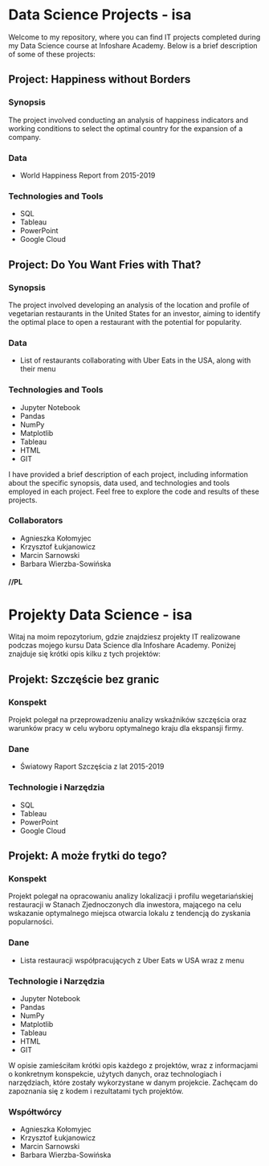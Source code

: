 # Data Science Projects - isa

Welcome to my repository, where you can find IT projects completed during my Data Science course at Infoshare Academy. Below is a brief description of some of these projects:

## Project: Happiness without Borders

### Synopsis
The project involved conducting an analysis of happiness indicators and working conditions to select the optimal country for the expansion of a company.

### Data
- World Happiness Report from 2015-2019

### Technologies and Tools
- SQL
- Tableau
- PowerPoint
- Google Cloud

## Project: Do You Want Fries with That?

### Synopsis
The project involved developing an analysis of the location and profile of vegetarian restaurants in the United States for an investor, aiming to identify the optimal place to open a restaurant with the potential for popularity.

### Data
- List of restaurants collaborating with Uber Eats in the USA, along with their menu

### Technologies and Tools
- Jupyter Notebook
- Pandas
- NumPy
- Matplotlib
- Tableau
- HTML
- GIT

I have provided a brief description of each project, including information about the specific synopsis, data used, and technologies and tools employed in each project. Feel free to explore the code and results of these projects.

### Collaborators

- Agnieszka Kołomyjec
- Krzysztof Łukjanowicz
- Marcin Sarnowski
- Barbara Wierzba-Sowińska



#### //PL

# Projekty Data Science - isa

Witaj na moim repozytorium, gdzie znajdziesz projekty IT realizowane podczas mojego kursu Data Science dla Infoshare Academy. Poniżej znajduje się krótki opis kilku z tych projektów:

## Projekt: Szczęście bez granic

### Konspekt
Projekt polegał na przeprowadzeniu analizy wskaźników szczęścia oraz warunków pracy w celu wyboru optymalnego kraju dla ekspansji firmy.

### Dane
- Światowy Raport Szczęścia z lat 2015-2019

### Technologie i Narzędzia
- SQL
- Tableau
- PowerPoint
- Google Cloud

## Projekt: A może frytki do tego?

### Konspekt
Projekt polegał na opracowaniu analizy lokalizacji i profilu wegetariańskiej restauracji w Stanach Zjednoczonych dla inwestora, mającego na celu wskazanie optymalnego miejsca otwarcia lokalu z tendencją do zyskania popularności.

### Dane
- Lista restauracji współpracujących z Uber Eats w USA wraz z menu

### Technologie i Narzędzia
- Jupyter Notebook
- Pandas
- NumPy
- Matplotlib
- Tableau
- HTML
- GIT

W opisie zamieściłam krótki opis każdego z projektów, wraz z informacjami o konkretnym konspekcie, użytych danych, oraz technologiach i narzędziach, które zostały wykorzystane w danym projekcie. Zachęcam do zapoznania się z kodem i rezultatami tych projektów.

### Współtwórcy

- Agnieszka Kołomyjec
- Krzysztof Łukjanowicz
- Marcin Sarnowski
- Barbara Wierzba-Sowińska
